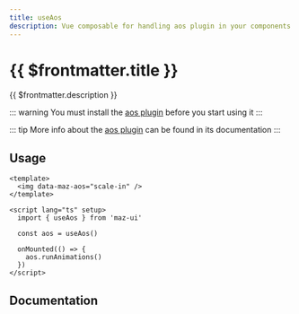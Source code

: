 ```yaml
---
title: useAos
description: Vue composable for handling aos plugin in your components
---
```


# {{ $frontmatter.title }}

{{ $frontmatter.description }}

::: warning
You must install the [aos plugin](./../plugins/aos.md#install) before you start using it
:::

::: tip
More info about the [aos plugin](./../plugins/aos.md) can be found in its documentation
:::

## Usage

```vue
<template>
  <img data-maz-aos="scale-in" />
</template>

<script lang="ts" setup>
  import { useAos } from 'maz-ui'

  const aos = useAos()

  onMounted(() => {
    aos.runAnimations()
  })
</script>
```

## Documentation
